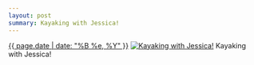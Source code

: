 ```yaml
---
layout: post
summary: Kayaking with Jessica!
---
```


<p>
  <time><a href="/303">{{ page.date | date: "%B %e, %Y" }}</a></time>
  <a href="/303"><img src="{{ site.assets_url }}/303-320.jpg" srcset="{{ site.assets_url }}/303-640.jpg 640w, {{ site.assets_url }}/303-480.jpg 480w, {{ site.assets_url }}/303-320.jpg 320w, {{ site.assets_url }}/303-160.jpg 160w" sizes="(min-width: 700px) 50vw, calc(100vw - 2rem)" alt="Kayaking with Jessica!" /></a>
  <span>Kayaking with Jessica!</span>
</p>
